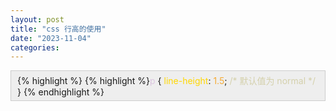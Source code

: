 ```yaml
---
layout: post
title: "css 行高的使用"
date: "2023-11-04"
categories: 
---
```

<div style="background:#eeeeee; border:1px solid #cccccc; padding:5px 10px">
{% highlight %}
{% highlight %}<span style="color:#dcc6e0">p</span> {
  <span style="color:#ffd700">line-height</span>: <span style="color:#f5ab35">1.5</span>; <span style="color:#d4d0ab">/* 默认值为 normal */</span>
}
{% endhighlight %}
</div>

